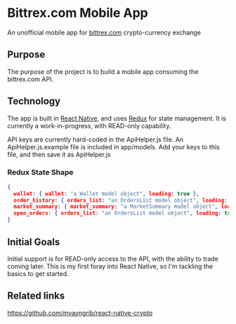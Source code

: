 # Bittrex.com Mobile App
An unofficial mobile app for [bittrex.com](http://bittrex.com) crypto-currency exchange 

## Purpose 
The purpose of the project is to build a mobile app consuming the bittrex.com API.

## Technology
The app is built in [React Native](https://facebook.github.io/react-native), and uses [Redux](http://redux.js.org) for state management. It is currently a work-in-progress, with READ-only capability.

API keys are currently hard-coded in the ApiHelper.js file. An ApiHelper.js.example file is included in app/models.  Add your keys to this file, and then save it as ApiHelper.js

### Redux State Shape
```JSON
{
  wallet: { wallet: "a Wallet model object", loading: true },
  order_history: { orders_list: "an OrdersList model object", loading: true },
  market_summary: { market_summary: "a MarketSummary model object", loading: true },
  open_orders: { orders_list: "an OrdersList model object", loading: true }
}
```

## Initial Goals
Initial support is for READ-only access to the API, with the ability to trade coming later.  This is my first foray into React Native, so I'm tackling the basics to get started.

## Related links 
https://github.com/mvayngrib/react-native-crypto
